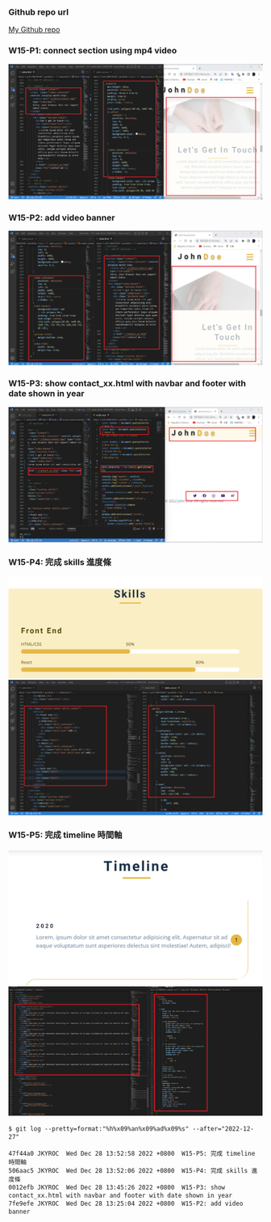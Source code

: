 ### Github repo url

[My Github repo](https://github.com/JKYROC/1111-sweb-demo-208410349.git)
### W15-P1: connect section using mp4 video

![](w15-p1.PNG)


### W15-P2: add video banner

![](w15-p2.png)

### W15-P3: show contact_xx.html with navbar and footer with date shown in year

![](w15-p3.png)

### W15-P4: 完成 skills 進度條

![](w15-p4-1.png)
![](w15-p4-2.png)

### W15-P5: 完成 timeline 時間軸

![](w15-p5-1.png)
![](w15-p5-2.png)

```
$ git log --pretty=format:"%h%x09%an%x09%ad%x09%s" --after="2022-12-27"

47f44a0 JKYROC  Wed Dec 28 13:52:58 2022 +0800  W15-P5: 完成 timeline 時間軸
506aac5 JKYROC  Wed Dec 28 13:52:06 2022 +0800  W15-P4: 完成 skills 進度條
0012efb JKYROC  Wed Dec 28 13:45:26 2022 +0800  W15-P3: show contact_xx.html with navbar and footer with date shown in year
7fe9efe JKYROC  Wed Dec 28 13:25:04 2022 +0800  W15-P2: add video banner

```
